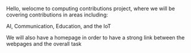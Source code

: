 Hello, welocme to computing contributions project, where we will be covering contributions in areas including: 

AI,
Communication,
Education,
and the IoT

We will also have a homepage in order to have a strong link between the webpages and the overall task
